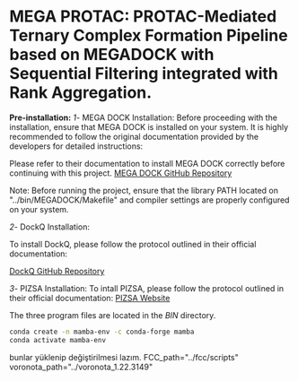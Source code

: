 <h1> MEGA PROTAC: PROTAC-Mediated Ternary Complex Formation Pipeline based on MEGADOCK with Sequential Filtering integrated with Rank Aggregation. </h1>


**Pre-installation:**
*1*- MEGA DOCK Installation:
Before proceeding with the installation, ensure that MEGA DOCK is installed on your system. It is highly recommended to follow the original documentation provided by the developers for detailed instructions:

Please refer to their documentation to install MEGA DOCK correctly before continuing with this project.
[MEGA DOCK GitHub Repository
](https://github.com/akiyamalab/MEGADOCK)

Note: Before running the project, ensure that the library PATH located on "../bin/MEGADOCK/Makefile" and compiler settings are properly configured on your system.


*2*- DockQ Installation:

To install DockQ, please follow the protocol outlined in their official documentation:

[DockQ GitHub Repository
](https://github.com/bjornwallner/DockQ)

*3*- PIZSA Installation:
To intall PIZSA, please follow the protocol outlined in their official documentation:
[PIZSA Website
](http://cospi.iiserpune.ac.in/pizsa/Download/Download.html)

The three program files are located in the *BIN* directory.



```bash
conda create -n mamba-env -c conda-forge mamba
conda activate mamba-env
```




bunlar yüklenip değiştirilmesi lazım.
FCC_path="../fcc/scripts"
voronota_path="../voronota_1.22.3149"
